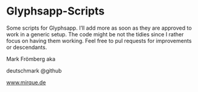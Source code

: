 Glyphsapp-Scripts
=================

Some scripts for Glyphsapp. I’ll add more as soon as they are approved to work in a generic setup. The code might be not the tidies since I rather focus on having them working. Feel free to pul requests for improvements or descendants.

Mark Frömberg aka

deutschmark @github

www.mirque.de
